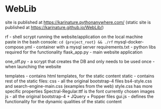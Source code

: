 # WebLib

site is published at https://karinature.pythonanywhere.com/
(static site is published at https://karinature.github.io/WebLib/)

rf - shell scrypt running the website/application on the local machine         
paste in the bash console: `cd {project_root} && ./rf`
mysql-docker-compose.yml - container with a mysql server
requirements.txt - python libs required for the functionality
flask_app.py - main website application

one_off.py - a scrypt that creates the DB and only needs to be used once - when launching the website 

templates - contains html templates, for the static content
static - contains rest of the static files:
    css - 
        all the original bootstrap-4 files
        bs4-style.css and search-engine-main.css (examples from the web)
        style.css has more specific properties
        Spectral-Regular.ttf is the font currently chosen
    images
    js - 
        all the original bootstrap-4 + JQuery + Popper files
        gui.js - defines the functionality for the dynamic qualities of the static content

        
